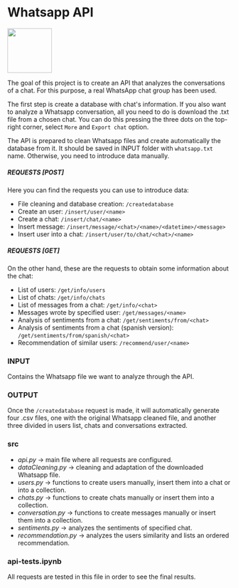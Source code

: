 # Whatsapp API

<p align="left">
    <img src="https://raw.githubusercontent.com/Shurlena/Project.4-Whatsapp-API/master/images/Whatsapplogo.png" width="100">
</p>

The goal of this project is to create an API that analyzes the conversations of a chat. For this purpose, a real WhatsApp chat group has been used.

The first step is create a database with chat's information. If you also want to analyze a Whatsapp conversation, all you need to do is download the .txt file from a chosen chat. You can do this pressing the three dots on the top-right corner, select `More` and `Export chat` option.

The API is prepared to clean Whatsapp files and create automatically the database from it. It should be saved in INPUT folder with `whatsapp.txt` name. Otherwise, you need to introduce data manually.

##### REQUESTS [POST]

Here you can find the requests you can use to introduce data:

- File cleaning and database creation: `/createdatabase`
- Create an user: `/insert/user/<name>`
- Create a chat: `/insert/chat/<name>`
- Insert message: `/insert/message/<chat>/<name>/<datetime>/<message>`
- Insert user into a chat: `/insert/user/to/chat/<chat>/<name>`

##### REQUESTS [GET]

On the other hand, these are the requests to obtain some information about the chat:

- List of users: `/get/info/users`
- List of chats: `/get/info/chats`
- List of messages from a chat: `/get/info/<chat>`
- Messages wrote by specified user: `/get/messages/<name>`
- Analysis of sentiments from a chat: `/get/sentiments/from/<chat>`
- Analysis of sentiments from a chat (spanish version): `/get/sentiments/from/spanish/<chat>`
- Recommendation of similar users: `/recommend/user/<name>`

### INPUT

Contains the Whatsapp file we want to analyze through the API.

### OUTPUT

Once the `/createdatabase` request is made, it will automatically generate four .csv files, one with the original Whatsapp cleaned file, and another three divided in users list, chats and conversations extracted.

### src

* *api.py* -> main file where all requests are configured.
* *dataCleaning.py* -> cleaning and adaptation of the downloaded Whatsapp file.
* *users.py* -> functions to create users manually, insert them into a chat or into a collection.
* *chats.py* -> functions to create chats manually or insert them into a collection.
* *conversation.py* -> functions to create messages manually or insert them into a collection.
* *sentiments.py* -> analyzes the sentiments of specified chat.
* *recommendation.py* -> analyzes the users similarity and lists an ordered recommendation.

### api-tests.ipynb

All requests are tested in this file in order to see the final results.